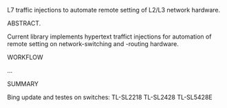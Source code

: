L7 traffic injections to automate remote setting of L2/L3 network hardware.

ABSTRACT.

Current library implements hypertext traffict injections for automation of remote setting on network-switching and -routing hardware.

WORKFLOW

...

SUMMARY

Bing update and testes on switches:
TL-SL2218
TL-SL2428
TL-SL5428E


